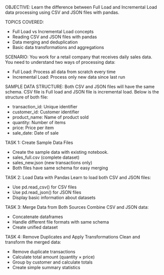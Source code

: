 OBJECTIVE:
Learn the difference between Full Load and Incremental Load data processing using CSV and JSON files with pandas.

TOPICS COVERED:
- Full Load vs Incremental Load concepts
- Reading CSV and JSON files with pandas
- Data merging and deduplication
- Basic data transformations and aggregations

SCENARIO:
You work for a retail company that receives daily sales data. You need to understand two ways of processing data:
- Full Load: Process all data from scratch every time
- Incremental Load: Process only new data since last run

SAMPLE DATA STRUCTURE:
Both CSV and JSON files will have the same schema. CSV file is Full load and JSON file is incremental load. Below is the structure of both file:
- transaction_id: Unique identifier
- customer_id: Customer identifier  
- product_name: Name of product sold
- quantity: Number of items
- price: Price per item
- sale_date: Date of sale

TASK 1: Create Sample Data Files
- Create the sample data with existing notebook.
- sales_full.csv (complete dataset)
- sales_new.json (new transactions only)
- Both files have same schema for easy merging

TASK 2: Load Data with Pandas
Learn to load both CSV and JSON files:
- Use pd.read_csv() for CSV files
- Use pd.read_json() for JSON files
- Display basic information about datasets

TASK 3: Merge Data from Both Sources
Combine CSV and JSON data:
- Concatenate dataframes
- Handle different file formats with same schema
- Create unified dataset

TASK 4: Remove Duplicates and Apply Transformations
Clean and transform the merged data:
- Remove duplicate transactions
- Calculate total amount (quantity × price)
- Group by customer and calculate totals
- Create simple summary statistics
